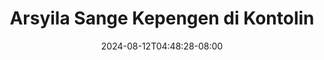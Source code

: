 --- 
title: "Arsyila Sange Kepengen di Kontolin"
description: "  bokep Arsyila Sange Kepengen di Kontolin terbaru full baru"
date: 2024-08-12T04:48:28-08:00
file_code: "rgz3vtnbuul1"
draft: false
cover: "mv85nj4b5os1p0xl.jpg"
tags: ["Arsyila", "Sange", "Kepengen", "Kontolin", "bokep-indo", "bokep-viral", "bokep-ig"]
length: 2299
fld_id: "1483160"
foldername: "arsyila"
categories: ["arsyila"]
views: 0
---